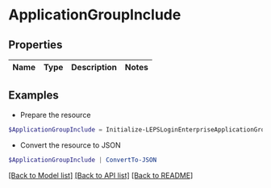 # ApplicationGroupInclude
## Properties

Name | Type | Description | Notes
------------ | ------------- | ------------- | -------------

## Examples

- Prepare the resource
```powershell
$ApplicationGroupInclude = Initialize-LEPSLoginEnterpriseApplicationGroupInclude 
```

- Convert the resource to JSON
```powershell
$ApplicationGroupInclude | ConvertTo-JSON
```

[[Back to Model list]](../README.md#documentation-for-models) [[Back to API list]](../README.md#documentation-for-api-endpoints) [[Back to README]](../README.md)

